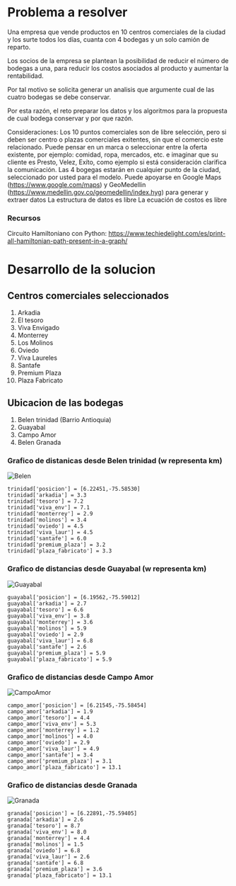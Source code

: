 # Problema a resolver
Una empresa que vende productos en 10 centros comerciales de la ciudad y los surte todos los días, cuanta con 4 bodegas y un solo camión de reparto.

Los socios de la empresa se plantean la posibilidad de reducir el número de bodegas a una, para reducir los costos asociados al producto y aumentar la rentabilidad.

Por tal motivo se solicita generar un analisis que argumente cual de las cuatro bodegas se debe conservar.

Por esta razón, el reto preparar los datos y los algoritmos para la propuesta de cual bodega conservar y por que razón.

Consideraciones:
Los 10 puntos comerciales son de libre selección, pero si deben ser centro o plazas comerciales exitentes, sin que el comercio este relacionado. Puede pensar en un marca o seleccionar entre la oferta existente, por ejemplo: comidad, ropa, mercados, etc. e imaginar que su cliente es Presto, Velez, Exíto, como ejemplo si está consideración clarifica la comunicación.
Las 4 bogegas estarán en cualquier punto de la ciudad, seleccionado por usted para el modelo.
Puede apoyarse en Google Maps (https://www.google.com/maps) y GeoMedellin (https://www.medellin.gov.co/geomedellin/index.hyg) para generar y extraer datos
La estructura de datos es libre
La ecuación de costos es libre

### Recursos

 Circuito Hamiltoniano con Python:  <https://www.techiedelight.com/es/print-all-hamiltonian-path-present-in-a-graph/>

# Desarrollo de la solucion
## Centros comerciales seleccionados
1. Arkadia
2. El tesoro
3. Viva Envigado
4. Monterrey
5. Los Molinos
6. Oviedo
7. Viva Laureles
8. Santafe
9. Premium Plaza
10. Plaza Fabricato

## Ubicacion de las bodegas
1. Belen trinidad (Barrio Antioquia)
2. Guayabal
3. Campo Amor
4. Belen Granada

### Grafico de distanicas desde Belen trinidad (w representa km)
![Belen](/graficoTrinidad.drawio.png)

~~~
trinidad['posicion'] = [6.22451,-75.58530]
trinidad['arkadia'] = 3.3
trinidad['tesoro'] = 7.2
trinidad['viva_env'] = 7.1
trinidad['monterrey'] = 2.9
trinidad['molinos'] = 3.4
trinidad['oviedo'] = 4.5
trinidad['viva_laur'] = 4.5
trinidad['santafe'] = 6.0
trinidad['premium_plaza'] = 3.2
trinidad['plaza_fabricato'] = 3.3
~~~

### Grafico de distancias desde Guayabal (w representa km)
![Guayabal](/graficoGuayabal.drawio.png)
~~~
guayabal['posicion'] = [6.19562,-75.59012]
guayabal['arkadia'] = 2.7
guayabal['tesoro'] = 6.6
guayabal['viva_env'] = 3.8
guayabal['monterrey'] = 3.6
guayabal['molinos'] = 5.9
guayabal['oviedo'] = 2.9
guayabal['viva_laur'] = 6.8
guayabal['santafe'] = 2.6
guayabal['premium_plaza'] = 5.9
guayabal['plaza_fabricato'] = 5.9
~~~

### Grafico de distancias desde Campo Amor
![CampoAmor](/graficoCampoAmor.drawio.png)
~~~
campo_amor['posicion'] = [6.21545,-75.58454]
campo_amor['arkadia'] = 1.9
campo_amor['tesoro'] = 4.4
campo_amor['viva_env'] = 5.3
campo_amor['monterrey'] = 1.2
campo_amor['molinos'] = 4.0
campo_amor['oviedo'] = 2.9
campo_amor['viva_laur'] = 4.9
campo_amor['santafe'] = 3.4
campo_amor['premium_plaza'] = 3.1
campo_amor['plaza_fabricato'] = 13.1
~~~

### Grafico de distancias desde Granada
![Granada](/graficoGranada.drawio.png)

~~~
granada['posicion'] = [6.22891,-75.59405]
granada['arkadia'] = 2.6
granada['tesoro'] = 8.7
granada['viva_env'] = 8.0
granada['monterrey'] = 4.4
granada['molinos'] = 1.5
granada['oviedo'] = 6.8
granada['viva_laur'] = 2.6
granada['santafe'] = 6.8
granada['premium_plaza'] = 3.6
granada['plaza_fabricato'] = 13.1
~~~